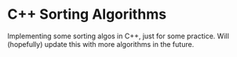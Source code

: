 # C++ Sorting Algorithms
Implementing some sorting algos in C++, just for some practice. Will (hopefully) update this with more algorithms in the future.
